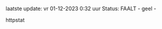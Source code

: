 laatste update: 
vr 01-12-2023  0:32   uur 
Status: FAALT - geel - 
<div class="service Y">httpstat</div>